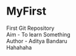 # MyFirst
First Git Repository
<br>
Aim - To learn Something
<br>
Author - Aditya Bandaru
<br>
Hahahaha
